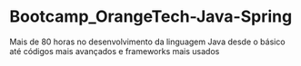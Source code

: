 # Bootcamp_OrangeTech-Java-Spring
Mais de 80 horas no desenvolvimento da linguagem Java desde o básico até códigos mais avançados e frameworks mais usados
